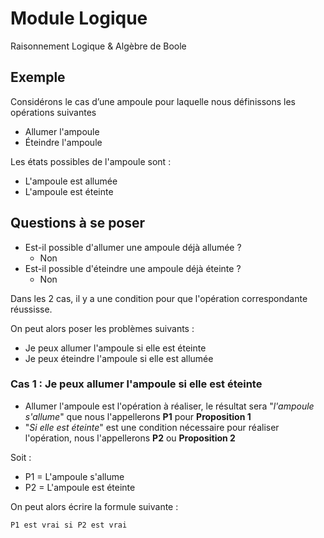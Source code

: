 # Module Logique

Raisonnement Logique & Algèbre de Boole 


## Exemple

Considérons le cas d’une ampoule pour laquelle nous définissons les opérations suivantes

- Allumer l'ampoule
- Éteindre l'ampoule

Les états possibles de l'ampoule sont : 

- L'ampoule est allumée
- L'ampoule est éteinte


## Questions à se poser 

- Est-il possible d'allumer une ampoule déjà allumée ?
    - Non
- Est-il possible d'éteindre une ampoule déjà éteinte ?
    - Non

Dans les 2 cas, il y a une condition pour que l'opération correspondante réussisse.

On peut alors poser les problèmes suivants : 

- Je peux allumer l'ampoule si elle est éteinte
- Je peux éteindre l'ampoule si elle est allumée


### Cas 1 : Je peux allumer l'ampoule si elle est éteinte

- Allumer l'ampoule est l'opération à réaliser, le résultat sera "*l'ampoule s'allume*" que nous l'appellerons **P1** pour **Proposition 1**
- "*Si elle est éteinte*" est une condition nécessaire pour réaliser l'opération, nous l'appellerons **P2** ou **Proposition 2**

Soit : 
- P1 = L'ampoule s'allume
- P2 = L'ampoule est éteinte

On peut alors écrire la formule suivante  :

`P1 est vrai si P2 est vrai`
